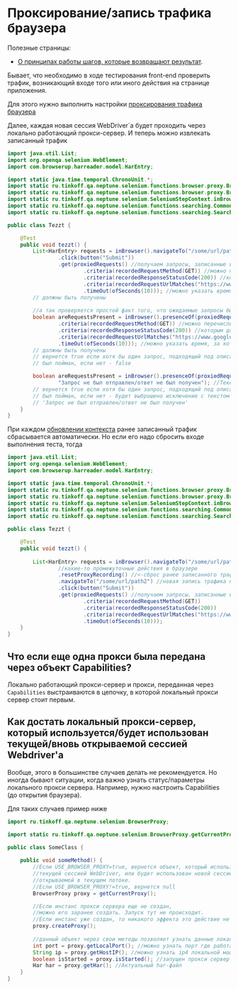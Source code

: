 # Проксирование/запись трафика браузера

Полезные страницы:
- [О принципах работы шагов, которые возвращают результат](./../../../core.api/doc/rus/IDEA.MD#Шаги,-которые-возвращают-результат).

Бывает, что необходимо в ходе тестирования front-end проверить трафик, возникающий входе того или иного действия на странице 
приложения. 

Для этого нужно выполнить настройки [проксирования трафика браузера](./SETTINGS.MD#Проксирование-трафика-браузера)

Далее, каждая новая сессия WebDriver`a будет проходить через локально работающий прокси-сервер. И теперь можно извлекать записанный 
трафик

```java
import java.util.List;
import org.openqa.selenium.WebElement;
import com.browserup.harreader.model.HarEntry;

import static java.time.temporal.ChronoUnit.*;
import static ru.tinkoff.qa.neptune.selenium.functions.browser.proxy.BrowserProxyGetStepSupplier.*;
import static ru.tinkoff.qa.neptune.selenium.functions.browser.proxy.BrowserProxyCriteria.*;
import static ru.tinkoff.qa.neptune.selenium.SeleniumStepContext.inBrowser;
import static ru.tinkoff.qa.neptune.selenium.functions.searching.CommonElementCriteria.*;
import static ru.tinkoff.qa.neptune.selenium.functions.searching.SearchSupplier.*;

public class Tezzt {

    @Test
    public void tezzt() {
        List<HarEntry> requests = inBrowser().navigateTo("/some/url/path")
                .click(button("Submit"))
                .get(proxiedRequests() //получаем запросы, записанные входе действий выше
                        .criteria(recordedRequestMethod(GET)) //можно перечислить критерии,
                        .criteria(recordedResponseStatusCode(200)) //которым должны соответствовать извлекаемые 
                        .criteria(recordedRequestUrlMatches("https://www.google.com")) //запросы
                        .timeOut(ofSeconds(10))); //можно указать время, за которое желаемые запросы 
        // должны быть получены
        
        //а так проверяется простой факт того, что ожидаемые запросы были отправлены/ответы получены
        boolean areRequestsPresent = inBrowser().presenceOf(proxiedRequests()
                .criteria(recordedRequestMethod(GET)) //можно перечислить критерии,
                .criteria(recordedResponseStatusCode(200)) //которым должны соответствовать извлекаемые 
                .criteria(recordedRequestUrlMatches("https://www.google.com")) //запросы
                .timeOut(ofSeconds(10))); //можно указать время, за которое желаемые запросы
        // должны быть получены
        // вернется true если хотя бы один запрос, подходящий под описание выше, 
        // был пойман, если нет - false

        boolean areRequestsPresent = inBrowser().presenceOf(proxiedRequests(), 
                "Запрос не был отправлен/ответ не был получен"); //Текст выбрасываемой ошибки
        // вернется true если хотя бы один запрос, подходящий под описание выше, 
        // был пойман, если нет - будет выброшено исключение с текстом 
        // 'Запрос не был отправлен/ответ не был получен'
    }
}
```

При каждом [обновлении контекста](./../../../core.api/doc/rus/REFRESHING_STOPPING.MD#Обновление) ранее записанный трафик 
сбрасывается автоматически. Но если его надо сбросить входе выполнения теста, тогда

```java
import java.util.List;
import org.openqa.selenium.WebElement;
import com.browserup.harreader.model.HarEntry;

import static java.time.temporal.ChronoUnit.*;
import static ru.tinkoff.qa.neptune.selenium.functions.browser.proxy.BrowserProxyGetStepSupplier.*;
import static ru.tinkoff.qa.neptune.selenium.functions.browser.proxy.BrowserProxyCriteria.*;
import static ru.tinkoff.qa.neptune.selenium.SeleniumStepContext.inBrowser;
import static ru.tinkoff.qa.neptune.selenium.functions.searching.CommonElementCriteria.*;
import static ru.tinkoff.qa.neptune.selenium.functions.searching.SearchSupplier.*;

public class Tezzt {

    @Test
    public void tezzt() {       
        
        List<HarEntry> requests = inBrowser().navigateTo("/some/url/path")
                //какие-то промежуточные действия в браузере
                .resetProxyRecording() //<-сброс ранее записанного трафика
                .navigateTo("/some/url/path2") //новая запись трафика начинается тут
                .click(button("Submit"))
                .get(proxiedRequests() //получаем запросы, записанные входе действий выше
                        .criteria(recordedRequestMethod(GET)) 
                        .criteria(recordedResponseStatusCode(200))  
                        .criteria(recordedRequestUrlMatches("https://www.google.com")) 
                        .timeOut(ofSeconds(10)));
    }
}
```

## Что если еще одна прокси была передана через объект Capabilities?

Локально работающий прокси-сервер и прокси, переданная через `Capabilities` выстраиваются в цепочку, в которой локальный
прокси сервер стоит первым.

## Как достать локальный прокси-сервер, который используется/будет использован текущей/вновь открываемой сессией Webdriver'а

Вообще, этого в большинстве случаев делать не рекомендуется. Но иногда бывают ситуации, когда важно узнать
статус/параметры локального прокси сервера. Например, нужно настроить Capabilities (до открытия браузера).

Для таких случаев пример ниже

```java
import ru.tinkoff.qa.neptune.selenium.BrowserProxy;

import static ru.tinkoff.qa.neptune.selenium.BrowserProxy.getCurrentProxy;

public class SomeClass {
    
    public void someMethod() {
        //Если USE_BROWSER_PROXY=true, вернется объект, который используется
        //текущей сессией WebDriver, или будет использован новой сессией WebDriver,
        //открываемой в текущем потоке.
        //Если USE_BROWSER_PROXY!=true, вернется null
        BrowserProxy proxy = getCurrentProxy();

        //Если инстанс прокси сервера еще не создан,
        //можно его заранее создать. Запуск тут не происходит.
        //Если инстанс уже создан, то никакого эффекта это действие не имеет
        proxy.createProxy();
        
        //данный объект через свои методы позволяет узнать данные локального прокси-сервера 
        int port = proxy.getLocalPort(); //можно узнать порт где работает/будет работать сервер
        String ip = proxy.getHostIP(); //можно узнать ip4 локальной машины, на localhost
        boolean isStarted = proxy.isStarted(); //запущен прокси сервер или нет
        Har har = proxy.getHar(); //Актуальный har-файл
    }
}
```



